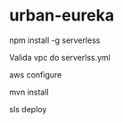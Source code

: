 # urban-eureka

npm install -g serverless

Valida vpc do serverlss.yml

aws configure 

mvn install

sls deploy